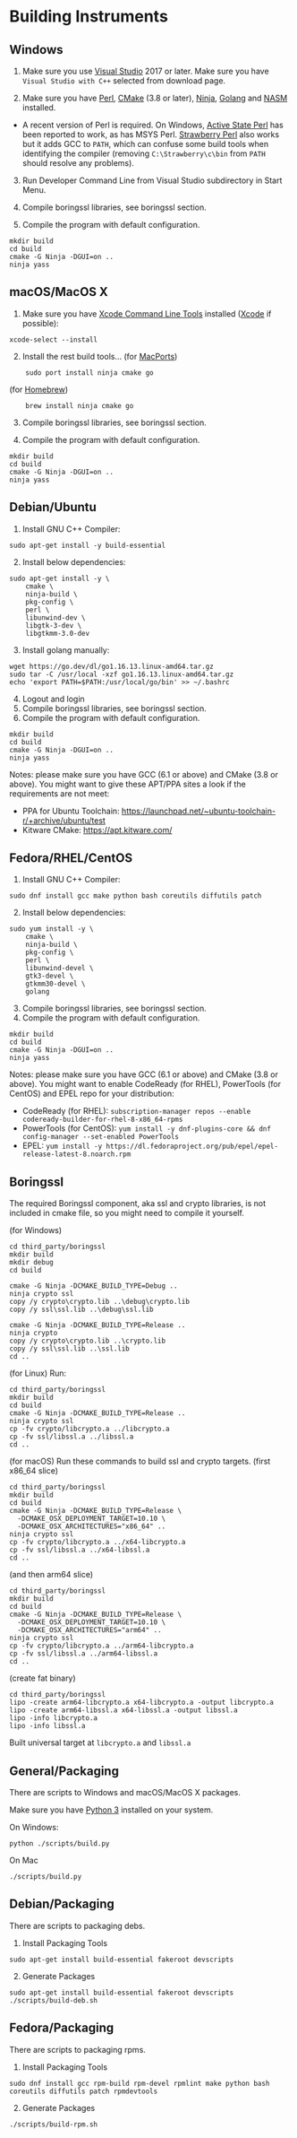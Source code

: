 # Building Instruments

## Windows

1. Make sure you use [Visual Studio][vs] 2017 or later.
Make sure you have `Visual Studio with C++` selected from download page.

2. Make sure you have [Perl], [CMake] (3.8 or later), [Ninja], [Golang] and [NASM] installed.

  * A recent version of Perl is required.
    On Windows, [Active State Perl](http://www.activestate.com/activeperl/) has been reported to work, as has MSYS Perl.
    [Strawberry Perl](http://strawberryperl.com/) also works but it adds GCC to `PATH`,
    which can confuse some build tools when identifying the compiler
    (removing `C:\Strawberry\c\bin` from `PATH` should resolve any problems).

3. Run Developer Command Line from Visual Studio subdirectory in Start Menu.

4. Compile boringssl libraries, see boringssl section.

5. Compile the program with default configuration.
```
mkdir build
cd build
cmake -G Ninja -DGUI=on ..
ninja yass
```

## macOS/MacOS X

1. Make sure you have [Xcode Command Line Tools][xcode-commandline] installed ([Xcode] if possible):
```
xcode-select --install
```
2. Install the rest build tools...
(for [MacPorts])
```
    sudo port install ninja cmake go
```
(for [Homebrew])
```
    brew install ninja cmake go
```

3. Compile boringssl libraries, see boringssl section.

4. Compile the program with default configuration.
```
mkdir build
cd build
cmake -G Ninja -DGUI=on ..
ninja yass
```


## Debian/Ubuntu
1. Install GNU C++ Compiler:
```
sudo apt-get install -y build-essential
```
2. Install below dependencies:
```
sudo apt-get install -y \
    cmake \
    ninja-build \
    pkg-config \
    perl \
    libunwind-dev \
    libgtk-3-dev \
    libgtkmm-3.0-dev

```
3. Install golang manually:
```
wget https://go.dev/dl/go1.16.13.linux-amd64.tar.gz
sudo tar -C /usr/local -xzf go1.16.13.linux-amd64.tar.gz
echo 'export PATH=$PATH:/usr/local/go/bin' >> ~/.bashrc
```
4. Logout and login
5. Compile boringssl libraries, see boringssl section.
6. Compile the program with default configuration.
```
mkdir build
cd build
cmake -G Ninja -DGUI=on ..
ninja yass
```

Notes: please make sure you have GCC (6.1 or above) and CMake (3.8 or above).
You might want to give these APT/PPA sites a look if the requirements are not meet:
- PPA for Ubuntu Toolchain: https://launchpad.net/~ubuntu-toolchain-r/+archive/ubuntu/test
- Kitware CMake: https://apt.kitware.com/

## Fedora/RHEL/CentOS
1. Install GNU C++ Compiler:
```
sudo dnf install gcc make python bash coreutils diffutils patch
```
2. Install below dependencies:
```
sudo yum install -y \
    cmake \
    ninja-build \
    pkg-config \
    perl \
    libunwind-devel \
    gtk3-devel \
    gtkmm30-devel \
    golang
```
3. Compile boringssl libraries, see boringssl section.
4. Compile the program with default configuration.
```
mkdir build
cd build
cmake -G Ninja -DGUI=on ..
ninja yass
```

Notes: please make sure you have GCC (6.1 or above) and CMake (3.8 or above).
You might want to enable CodeReady (for RHEL), PowerTools (for CentOS) and EPEL repo for your distribution:
- CodeReady (for RHEL): `subscription-manager repos --enable codeready-builder-for-rhel-8-x86_64-rpms`
- PowerTools (for CentOS): `yum install -y dnf-plugins-core && dnf config-manager --set-enabled PowerTools`
- EPEL: `yum install -y https://dl.fedoraproject.org/pub/epel/epel-release-latest-8.noarch.rpm`


## Boringssl

The required Boringssl component, aka ssl and crypto libraries, is not included in cmake file, so you might
need to compile it yourself.

(for Windows)
```
cd third_party/boringssl
mkdir build
mkdir debug
cd build

cmake -G Ninja -DCMAKE_BUILD_TYPE=Debug ..
ninja crypto ssl
copy /y crypto\crypto.lib ..\debug\crypto.lib
copy /y ssl\ssl.lib ..\debug\ssl.lib

cmake -G Ninja -DCMAKE_BUILD_TYPE=Release ..
ninja crypto
copy /y crypto\crypto.lib ..\crypto.lib
copy /y ssl\ssl.lib ..\ssl.lib
cd ..
```

(for Linux)
Run:
```
cd third_party/boringssl
mkdir build
cd build
cmake -G Ninja -DCMAKE_BUILD_TYPE=Release ..
ninja crypto ssl
cp -fv crypto/libcrypto.a ../libcrypto.a
cp -fv ssl/libssl.a ../libssl.a
cd ..
```

(for macOS)
Run these commands to build ssl and crypto targets.
(first x86_64 slice)
```
cd third_party/boringssl
mkdir build
cd build
cmake -G Ninja -DCMAKE_BUILD_TYPE=Release \
  -DCMAKE_OSX_DEPLOYMENT_TARGET=10.10 \
  -DCMAKE_OSX_ARCHITECTURES="x86_64" ..
ninja crypto ssl
cp -fv crypto/libcrypto.a ../x64-libcrypto.a
cp -fv ssl/libssl.a ../x64-libssl.a
cd ..
```
(and then arm64 slice)
```
cd third_party/boringssl
mkdir build
cd build
cmake -G Ninja -DCMAKE_BUILD_TYPE=Release \
  -DCMAKE_OSX_DEPLOYMENT_TARGET=10.10 \
  -DCMAKE_OSX_ARCHITECTURES="arm64" ..
ninja crypto ssl
cp -fv crypto/libcrypto.a ../arm64-libcrypto.a
cp -fv ssl/libssl.a ../arm64-libssl.a
cd ..
```
(create fat binary)
```
cd third_party/boringssl
lipo -create arm64-libcrypto.a x64-libcrypto.a -output libcrypto.a
lipo -create arm64-libssl.a x64-libssl.a -output libssl.a
lipo -info libcrypto.a
lipo -info libssl.a
```
Built universal target at ``libcrypto.a`` and ``libssl.a``

## General/Packaging

There are scripts to Windows and macOS/MacOS X packages.

Make sure you have [Python 3][py3] installed on your system.

On Windows:
```
python ./scripts/build.py
```

On Mac
```
./scripts/build.py
```

## Debian/Packaging

There are scripts to packaging debs.

1. Install Packaging Tools
```
sudo apt-get install build-essential fakeroot devscripts
```

2. Generate Packages
```
sudo apt-get install build-essential fakeroot devscripts
./scripts/build-deb.sh
```

## Fedora/Packaging

There are scripts to packaging rpms.

1. Install Packaging Tools
```
sudo dnf install gcc rpm-build rpm-devel rpmlint make python bash coreutils diffutils patch rpmdevtools
```

2. Generate Packages
```
./scripts/build-rpm.sh
```

[vs]: https://visualstudio.microsoft.com/downloads/
[Perl]: https://www.perl.org/get.html
[CMake]: https://cmake.org/download/
[Ninja]: https://ninja-build.org/
[Golang]: https://go.dev/dl/
[NASM]: https://www.nasm.us/
[xcode-commandline]: https://developer.apple.com/download/more/
[Xcode]: https://apps.apple.com/us/app/xcode/id497799835?mt=12
[vcpkg]: https://github.com/microsoft/vcpkg
[MacPorts]: https://www.macports.org/install.php
[HomeBrew]: https://brew.sh
[py3]: https://www.python.org/downloads/
